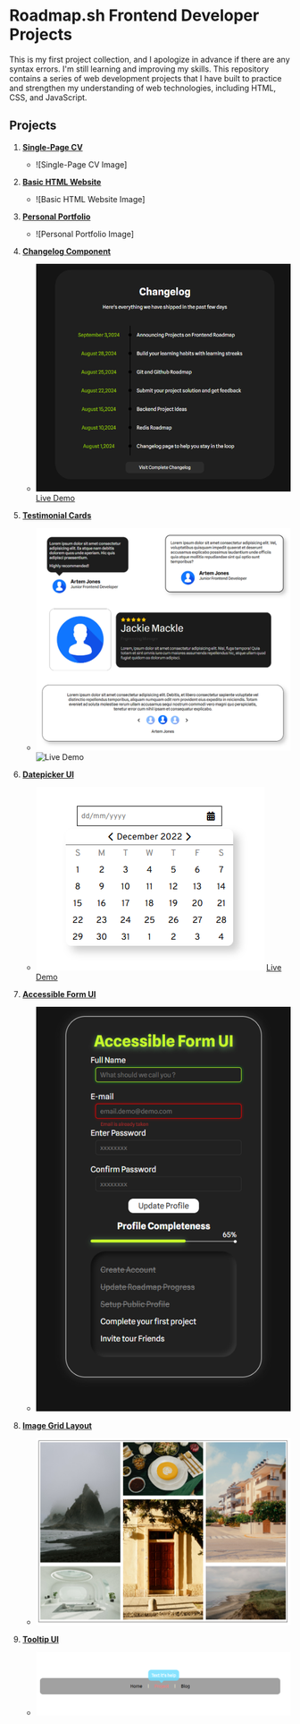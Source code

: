 # Roadmap.sh Frontend Developer Projects

This is my first project collection, and I apologize in advance if there are any syntax errors. I'm still learning and improving my skills. This repository contains a series of web development projects that I have built to practice and strengthen my understanding of web technologies, including HTML, CSS, and JavaScript.

## Projects

1. **[Single-Page CV](#)**
   - ![Single-Page CV Image]
   

2. **[Basic HTML Website](#)**
   - ![Basic HTML Website Image]
   

3. **[Personal Portfolio](#)**
   - ![Personal Portfolio Image]
   

4. **[Changelog Component](https://roadmap.sh/projects/changelog-component)**
   - ![Changelog Component Image](https://github.com/phakhawat-ck/roadmap.sh-section/blob/main/image%20preview/4.png)
   [Live Demo](https://phakhawat-ck.github.io/phakhawat.github.io/Frontend-Roadmap/4.Changelog%20Component/)
   

5. **[Testimonial Cards](https://roadmap.sh/projects/testimonial-cards)**
   - ![Testimonial Cards Image](https://github.com/phakhawat-ck/roadmap.sh-section/blob/main/image%20preview/5.png)
   ![Live Demo](https://phakhawat-ck.github.io/phakhawat.github.io/Frontend-Roadmap/5.Testimonial%20Cards/)
   

6. **[Datepicker UI](https://roadmap.sh/projects/datepicker-ui)**
   - ![Datepicker UI Image](https://github.com/phakhawat-ck/roadmap.sh-section/blob/main/image%20preview/6.png)
   [Live Demo](https://phakhawat-ck.github.io/phakhawat.github.io/Frontend-Roadmap/4.Changelog%20Component/)
   

7. **[Accessible Form UI](https://roadmap.sh/projects/accessible-form-ui)**
   - ![Accessible Form UI Image](https://github.com/phakhawat-ck/roadmap.sh-section/blob/main/image%20preview/7.png)
   

8. **[Image Grid Layout](https://roadmap.sh/projects/image-grid)**
   - ![Image Grid Layout Image](https://github.com/phakhawat-ck/roadmap.sh-section/blob/main/image%20preview/8.png)
   

9. **[Tooltip UI](https://roadmap.sh/projects/tooltip-ui)**
   - ![Tooltip UI Image](https://github.com/phakhawat-ck/roadmap.sh-section/blob/main/image%20preview/9.png)
   


